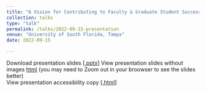 ```yaml
---
title: "A Vision for Contributing to Faculty & Graduate Student Success"
collection: talks
type: "talk"
permalink: /talks/2022-09-15-presentation
venue: "University of South Florida, Tampa"
date: 2022-09-15

---
```

Download presentation slides [[.pptx]](https://academic.mattweirick.com/files/usf-presentation-20220915.pptx)
View presentation slides without images [html](https://academic.mattweirick.com/files/talk-template-main/docs/index.html#/) (you may need to Zoom out in your broowser to see the slides better)  
View presentation accessibility copy [[.html]](https://academic.mattweirick.com/files/usf_presentationtext)
